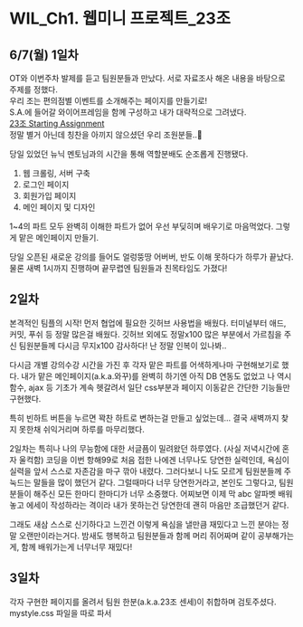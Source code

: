 # WIL_Ch1. 웹미니 프로젝트_23조

## 6/7(월) 1일차
OT와 이번주차 발제를 듣고 팀원분들과 만났다. 서로 자료조사 해온 내용을 바탕으로 주제를 정했다.<br> 우리 조는 편의점별 이벤트를 소개해주는 페이지를 만들기로! <br> S.A.에 들어갈 와이어프레임을 함께 구성하고 내가 대략적으로 그려냈다. 
<br>[23조 Starting Assignment](https://elainelee.tistory.com/2)<br>
정말 별거 아닌데 칭찬을 아끼지 않으셨던 우리 조원분들..🤎

당일 있었던 뉴닉 멘토님과의 시간을 통해 역할분배도 순조롭게 진행됐다.
1. 웹 크롤링, 서버 구축
2. 로그인 페이지
3. 회원가입 페이지
4. 메인 페이지 및 디자인

1~4의 파트 모두 완벽히 이해한 파트가 없어 우선 부딪히며 배우기로 마음먹었다. 그렇게 맡은 메인페이지 만들기.

당일 오픈된 새로운 강의를 들어도 얼렁뚱땅 어버버, 반도 이해 못하다가 하루가 끝났다. 물론 새벽 1시까지 진행하며 끝무렵엔 팀원들과 친목타임도 가졌다!

## 2일차
본격적인 팀플의 시작! 먼저 협업에 필요한 깃허브 사용법을 배웠다. 터미널부터 애드, 커밋, 푸쉬 등 정말 많은걸 배웠다. 깃허브 외에도 정말x100 많은 부분에서 가르침을 주신 팀원분들께 다시금 무지x100 감사하다! 난 정말 인복이 있나봐..

다시금 개별 강의수강 시간을 가진 후 각자 맡은 파트를 어색하게나마 구현해보기로 했다. 내가 맡은 메인페이지(a.k.a.와꾸)를 완벽히 하기엔 아직 DB 연동도 없었고 나 역시 함수, ajax 등 기초가 계속 헷갈려서 일단 css부분과 페이지 이동같은 간단한 기능들만 구현했다.

특히 빈하트 버튼을 누르면 꽉찬 하트로 변하는걸 만들고 싶었는데... 결국 새벽까지 찾지 못한채 쉬익거리며 하루를 마무리했다.

2일차는 특히나 나의 무능함에 대한 서글픔이 밀려왔던 하루였다. (사실 저녁시간에 혼자 울컥함) 코딩을 이번 항해99로 처음 접한 나에겐 너무나도 당연한 실력인데, 욕심이 실력을 앞서 스스로 자존감을 마구 깎아 내렸다. 그러다보니 나도 모르게 팀원분들께 주눅드는 말들을 많이 했던거 같다. 그럴때마다 너무 당연한거라고, 본인도 그렇다고, 팀원분들이 해주신 모든 한마디 한마디가 너무 소중했다. 어찌보면 이제 막 abc 알파벳 배워놓고 에세이 작성하라는 격이라 내가 못하는건 당연한데 괜히 마음만 조급했던거 같다.

그래도 새삼 스스로 신기하다고 느낀건 이렇게 욕심을 낼만큼 재밌다고 느낀 분야는 정말 오랜만이라는거다. 밤새도 행복하고 팀원분들과 함께 머리 쥐어짜며 같이 공부해가는게, 함께 배워가는게 너무너무 재밌다!

## 3일차
각자 구현한 페이지를 올려서 팀원 한분(a.k.a.23조 센세)이 취합하며 검토주셨다. mystyle.css 파일을 따로 파서 <style>을 따로 뺐는데 왜 안되지! 고민하다가 적용시킬 오브젝트(<body>부분)를 안 넣는 아주 간단한 원인이었다는걸 알고 이마빡 엄청 쳤다.

밤새 메인 페이지를 만들면서 너무 재밌었는데, 특히 3일차에 있었던 React 튜터님의 프론트엔드 강의를 듣고는 더욱 그쪽으로 마음이 기울었다. 특히 튜터님의 '주특기? 어차피 다 알아야 하니 일단 재밌고 흥미 가는걸로 해라!'라는 말씀에 더욱 확신을 가졌다.
  
저녁시간, 시부야에 계신 팀원분이 실시간으로 보내주신 해질무렵 일본 사진을 보니 괜시리 마음이 몽글몽글해졌다. 우리팀 센세도 공부할 소스들을 마구 공유주시고, 특히 object-fit로 사진 문제 해결한걸 공유하니 성장하는게 보인다고 해주셔서 정말 울컥할 정도로 기뻤다! 다시금 팀원분들덕에 많이 배우고 더욱더 감사했던날!!!
  
  
## 4일차
  
밤새 센세가 작동하게 만들어놓은 페이지를 넘겨받아 css 손 본 날! 아직 작동 원리에 대한 이해가 부족해서 디자인을 손대며 계속 코드들을 읽어봤다. 그래도 감이 안잡히는 부분이 더 커서 우선 센세가 공유주신 JavaScript 기초 페이지를 공부하고 다시금 읽어보기로 했다.
 
디자인을 마무리하고 과제제출을 위한 도메인 연결, 영상촬영까지 끝내니 예상보다 널널하게 프로젝트를 끝낼 수 있었다.
  
덕분에 저녁시간 이후에 모여 캔맥타임을 가지며 다시금 친목도모를 했다!<br>
단순 지식적인 측면이외에도 사람으로서, 어른으로서 배울점이 참 많은 분들이란걸 다시금 느꼈다.<br>
이번 프로젝트가 끝나고 항해99가 끝나더라도 연락 주고받고 싶어서 구애인 마냥 무쟈게 연락할거라고 질척거렸다
  
  ## 5,6일차는 TIL레포내 0611, 0612 참고 :)
  
  이마빡 엄청 치게 만드는 알고리즘 주간 시작
  
  ## sum up
  확실히 다른 분들에 비해 한참 뒤쳐져 있어 괜히 주눅들기도 했지만 그래도 내가 성장하고 있구나 조금씩 느껴지는 하루하루였다.
  남이 아닌 어제의 나를 비교삼아서 조금씩 나아가면 될거같다. 그러면 나 무쟈게 잘하고 있다ㅎㅎ
  느리지만 꾸준히 포기 않고 달려~~

  






